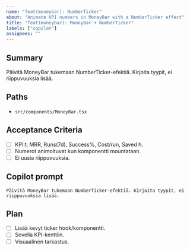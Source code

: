 ```yaml
---
name: "feat(moneybar): NumberTicker"
about: "Animate KPI numbers in MoneyBar with a NumberTicker effect"
title: "feat(moneybar): MoneyBar + NumberTicker"
labels: ["copilot"]
assignees: ""
---
```


## Summary
Päivitä MoneyBar tukemaan NumberTicker-efektiä. Kirjoita tyypit, ei riippuvuuksia lisää.

## Paths
- `src/components/MoneyBar.tsx`

## Acceptance Criteria
- [ ] KPI:t: MRR, Runs(7d), Success%, Cost/run, Saved h.
- [ ] Numerot animoituvat kun komponentti mountataan.
- [ ] Ei uusia riippuvuuksia.

## Copilot prompt
```
Päivitä MoneyBar tukemaan NumberTicker-efektiä. Kirjoita tyypit, ei riippuvuuksia lisää.
```

## Plan
- [ ] Lisää kevyt ticker hook/komponentti.
- [ ] Sovella KPI-kenttiin.
- [ ] Visuaalinen tarkastus.
